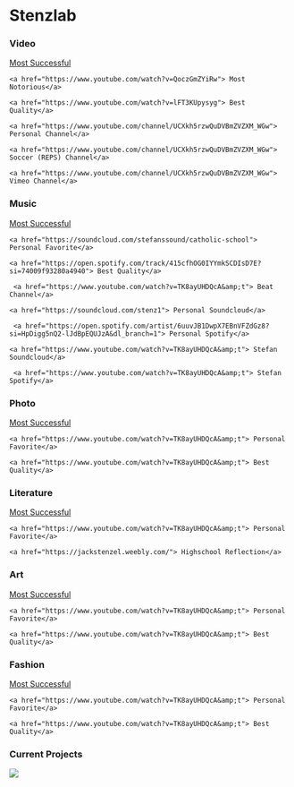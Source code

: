 <html>
    <head><meta http-equiv="Content-Type" content="text/html; charset=windows-1252">
        <script language="JavaScript">
<!--hide

var password;
var pass1="encinitas";

password=prompt('Please enter the password for this site','');

if (password==pass1)
alert('Welcome, click OK to view page.');
else{
window.location="http://google.com";
}

//-->
</script>
    </head>
    <body
          ><h1>Stenzlab</h1>
    









<h3>Video</h3>
    <a href="https://www.youtube.com/watch?v=TK8ayUHDQcA&amp;t"> Most Successful</a>

    <a href="https://www.youtube.com/watch?v=QoczGmZYiRw"> Most Notorious</a>
        
    <a href="https://www.youtube.com/watch?v=lFT3KUpysyg"> Best Quality</a>

    <a href="https://www.youtube.com/channel/UCXkh5rzwQuDVBmZVZXM_WGw"> Personal Channel</a>
    
    <a href="https://www.youtube.com/channel/UCXkh5rzwQuDVBmZVZXM_WGw"> Soccer (REPS) Channel</a>
    
    <a href="https://www.youtube.com/channel/UCXkh5rzwQuDVBmZVZXM_WGw"> Vimeo Channel</a>

    
<h3>Music</h3>
     <a href="https://open.spotify.com/track/5PtDrM1aOTvw9QcKaXcDQ0?si=1b20bf82414d4600"> Most Successful</a>

    <a href="https://soundcloud.com/stefanssound/catholic-school"> Personal Favorite</a>

    <a href="https://open.spotify.com/track/415cfhOG0IYYmkSCDIsD7E?si=74009f93280a4940"> Best Quality</a>
    
     <a href="https://www.youtube.com/watch?v=TK8ayUHDQcA&amp;t"> Beat Channel</a>
    
    <a href="https://soundcloud.com/stenz1"> Personal Soundcloud</a>
    
     <a href="https://open.spotify.com/artist/6uuvJB1DwpX7EBnVFZdGz8?si=HpDigg5nQ2-lJdBpEQUJzA&dl_branch=1"> Personal Spotify</a>
    
    <a href="https://www.youtube.com/watch?v=TK8ayUHDQcA&amp;t"> Stefan Soundcloud</a>
    
     <a href="https://www.youtube.com/watch?v=TK8ayUHDQcA&amp;t"> Stefan Spotify</a>
    
<h3>Photo</h3>
         <a href="https://www.youtube.com/watch?v=TK8ayUHDQcA&amp;t"> Most Successful</a>

    <a href="https://www.youtube.com/watch?v=TK8ayUHDQcA&amp;t"> Personal Favorite</a>

    <a href="https://www.youtube.com/watch?v=TK8ayUHDQcA&amp;t"> Best Quality</a>
<h3>Literature</h3>
         <a href="https://www.youtube.com/watch?v=TK8ayUHDQcA&amp;t"> Most Successful</a>

    <a href="https://www.youtube.com/watch?v=TK8ayUHDQcA&amp;t"> Personal Favorite</a>

    <a href="https://jackstenzel.weebly.com/"> Highschool Reflection</a>
<h3>Art</h3>
        <a href="https://www.youtube.com/watch?v=TK8ayUHDQcA&amp;t"> Most Successful</a>

    <a href="https://www.youtube.com/watch?v=TK8ayUHDQcA&amp;t"> Personal Favorite</a>

    <a href="https://www.youtube.com/watch?v=TK8ayUHDQcA&amp;t"> Best Quality</a>
<h3>Fashion</h3>
         <a href="https://www.youtube.com/watch?v=TK8ayUHDQcA&amp;t"> Most Successful</a>

    <a href="https://www.youtube.com/watch?v=TK8ayUHDQcA&amp;t"> Personal Favorite</a>

    <a href="https://www.youtube.com/watch?v=TK8ayUHDQcA&amp;t"> Best Quality</a>
<h3>Current Projects
        </h3><img src="![running-man](https://user-images.githubusercontent.com/58157959/131916225-b52c8121-7baf-4f98-ad53-3a1500e7ca65.gif)">

</body>
</html>
